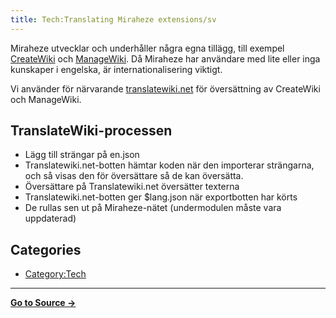 ```yaml
---
title: Tech:Translating Miraheze extensions/sv
---
```



Miraheze utvecklar och underhåller några egna tillägg, till exempel [CreateWiki](https://meta.miraheze.org/wiki/github:miraheze/CreateWiki) och [ManageWiki](https://meta.miraheze.org/wiki/github:miraheze/ManageWiki). Då Miraheze har användare med lite eller inga kunskaper i engelska, är internationalisering viktigt.

Vi använder för närvarande [translatewiki.net](https://meta.miraheze.org/wiki/translatewiki:) för översättning av CreateWiki och ManageWiki.

## TranslateWiki-processen 

* Lägg till strängar på en.json
* Translatewiki.net-botten hämtar koden när den importerar strängarna, och så visas den för översättare så de kan översätta.
* Översättare på Translatewiki.net översätter texterna
* Translatewiki.net-botten ger $lang.json när exportbotten har körts
* De rullas sen ut på Miraheze-nätet (undermodulen måste vara uppdaterad)

## Categories

* [Category:Tech](https://meta.miraheze.org/wiki/Category:Tech)



----
**[Go to Source &rarr;](https://meta.miraheze.org/wiki/Tech:Translating_Miraheze_extensions/sv)**